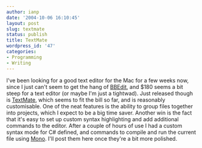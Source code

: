 ```yaml
---
author: ianp
date: '2004-10-06 16:10:45'
layout: post
slug: textmate
status: publish
title: TextMate
wordpress_id: '47'
categories:
- Programming
- Writing
---
```


I've been looking for a good text editor for the Mac for a few weeks
now, since I just can't seem to get the hang of
[BBEdit](http://www.barebones.com/products/bbedit/index.shtml), and $180
seems a bit steep for a text editor (or maybe I'm just a tightwad). Just
released though is [TextMate](http://www.macromates.com), which seems to
fit the bill so far, and is reasonably customisable. One of the neat
features is the ability to group files together into projects, which I
expect to be a big time saver. Another win is the fact that it's easy to
set up custom syntax highlighting and add additional commands to the
editor. After a couple of hours of use I had a custom syntax mode for
C# defined, and commands to compile and run the current file using
[Mono](http://www.go-mono.org). I'll post them here once they're a bit
more polished.
